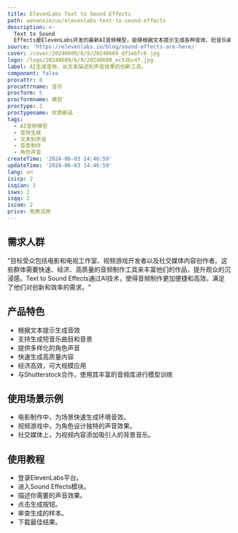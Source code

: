 ```yaml
---
title: ElevenLabs Text to Sound Effects
path: wenanxiezuo/elevenlabs-text-to-sound-effects
description: >-
  Text to Sound
  Effects是ElevenLabs开发的最新AI音频模型，能够根据文本提示生成各种音效、短音乐曲目、音景和角色声音。它代表了音频制作领域的重大创新，为电影电视工作室、视频游戏开发者和社交媒体内容创作者提供了快速、经济、大规模生成丰富沉浸式音景的工具。该产品通过与Shutterstock的合作，利用其丰富的音频库中的授权曲目，经过精细调整，为现代创作者创造了一个多功能的新工具。
source: 'https://elevenlabs.io/blog/sound-effects-are-here/'
cover: /cover/20240609/6/9/20240609_df1ebfc6.jpg
logo: /logo/20240609/6/9/20240609_ec53bc4f.jpg
label: AI生成音效，从文本描述到声音效果的创新工具。
component: false
procattr: 8
procattrname: 音乐
procform: 5
procformname: 模型
proctype: 2
proctypename: 优质新品
tags:
  - AI音频模型
  - 音效生成
  - 文本到声音
  - 音景制作
  - 角色声音
createTime: '2024-06-03 14:46:59'
updateTime: '2024-06-03 14:46:59'
lang: en
isicp: 2
isqian: 2
iswx: 2
isqq: 2
iscom: 2
price: 免费试用
---
```




## 需求人群
"目标受众包括电影和电视工作室、视频游戏开发者以及社交媒体内容创作者。这些群体需要快速、经济、高质量的音频制作工具来丰富他们的作品，提升观众的沉浸感。Text to Sound Effects通过AI技术，使得音频制作更加便捷和高效，满足了他们对创新和效率的需求。"

## 产品特色
* 根据文本提示生成音效
* 支持生成短音乐曲目和音景
* 提供多样化的角色声音
* 快速生成高质量内容
* 经济高效，可大规模应用
* 与Shutterstock合作，使用其丰富的音频库进行模型训练

## 使用场景示例
* 电影制作中，为场景快速生成环境音效。
* 视频游戏中，为角色设计独特的声音效果。
* 社交媒体上，为视频内容添加吸引人的背景音乐。

## 使用教程
* 登录ElevenLabs平台。
* 进入Sound Effects模块。
* 描述你需要的声音效果。
* 点击生成按钮。
* 审查生成的样本。
* 下载最佳结果。

  
